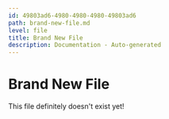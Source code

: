 ```yaml
---
id: 49803ad6-4980-4980-4980-49803ad6
path: brand-new-file.md
level: file
title: Brand New File
description: Documentation - Auto-generated
---
```

# Brand New File
This file definitely doesn't exist yet!